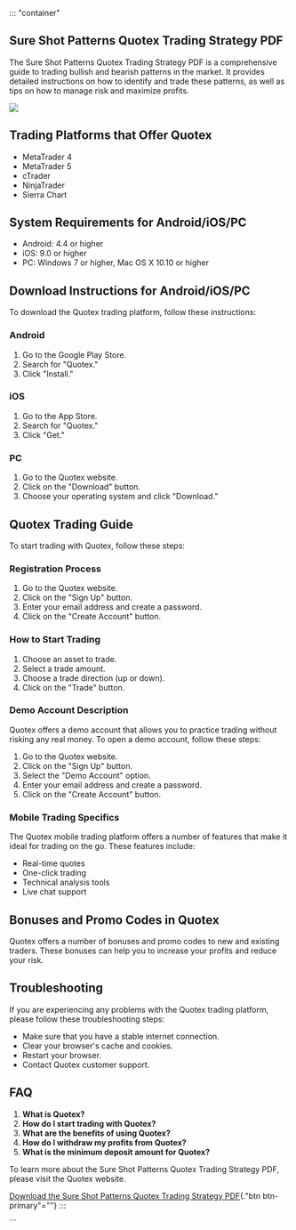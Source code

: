 ::: \"container\"
## Sure Shot Patterns Quotex Trading Strategy PDF

The Sure Shot Patterns Quotex Trading Strategy PDF is a comprehensive
guide to trading bullish and bearish patterns in the market. It provides
detailed instructions on how to identify and trade these patterns, as
well as tips on how to manage risk and maximize profits.

[![](https://static.quotex.io/files/4_en/300_250.jpg)](https://traff.sbs/brokerqxlid)

## Trading Platforms that Offer Quotex

-   MetaTrader 4
-   MetaTrader 5
-   cTrader
-   NinjaTrader
-   Sierra Chart

## System Requirements for Android/iOS/PC

-   Android: 4.4 or higher
-   iOS: 9.0 or higher
-   PC: Windows 7 or higher, Mac OS X 10.10 or higher

## Download Instructions for Android/iOS/PC

To download the Quotex trading platform, follow these instructions:

### Android

1.  Go to the Google Play Store.
2.  Search for "Quotex."
3.  Click "Install."

### iOS

1.  Go to the App Store.
2.  Search for "Quotex."
3.  Click "Get."

### PC

1.  Go to the Quotex website.
2.  Click on the "Download" button.
3.  Choose your operating system and click "Download."

## Quotex Trading Guide

To start trading with Quotex, follow these steps:

### Registration Process

1.  Go to the Quotex website.
2.  Click on the "Sign Up" button.
3.  Enter your email address and create a password.
4.  Click on the "Create Account" button.

### How to Start Trading

1.  Choose an asset to trade.
2.  Select a trade amount.
3.  Choose a trade direction (up or down).
4.  Click on the "Trade" button.

### Demo Account Description

Quotex offers a demo account that allows you to practice trading without
risking any real money. To open a demo account, follow these steps:

1.  Go to the Quotex website.
2.  Click on the "Sign Up" button.
3.  Select the "Demo Account" option.
4.  Enter your email address and create a password.
5.  Click on the "Create Account" button.

### Mobile Trading Specifics

The Quotex mobile trading platform offers a number of features that make
it ideal for trading on the go. These features include:

-   Real-time quotes
-   One-click trading
-   Technical analysis tools
-   Live chat support

## Bonuses and Promo Codes in Quotex

Quotex offers a number of bonuses and promo codes to new and existing
traders. These bonuses can help you to increase your profits and reduce
your risk.

## Troubleshooting

If you are experiencing any problems with the Quotex trading platform,
please follow these troubleshooting steps:

-   Make sure that you have a stable internet connection.
-   Clear your browser\'s cache and cookies.
-   Restart your browser.
-   Contact Quotex customer support.

## FAQ

1.  **What is Quotex?**
2.  **How do I start trading with Quotex?**
3.  **What are the benefits of using Quotex?**
4.  **How do I withdraw my profits from Quotex?**
5.  **What is the minimum deposit amount for Quotex?**

To learn more about the Sure Shot Patterns Quotex Trading Strategy PDF,
please visit the Quotex website.

[Download the Sure Shot Patterns Quotex Trading Strategy
PDF](\%22https://traff.sbs/brokerqxsignup\%22){."btn
btn-primary"=""}
:::

\`\`\`

